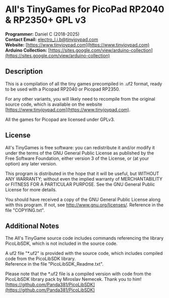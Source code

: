 # All's TinyGames for PicoPad RP2040 & RP2350+ GPL v3

**Programmer:** Daniel C (2018-2025)  
**Contact Email:** [electro_l.i.b@tinyjoypad.com](mailto:electro_l.i.b@tinyjoypad.com)  
**Website:** [https://www.tinyjoypad.com](https://www.tinyjoypad.com)  
**Arduino Collection:** [https://sites.google.com/view/arduino-collection](https://sites.google.com/view/arduino-collection)  

## Description

This is a compilation of all the tiny games precompiled in .uf2 format, ready to be used with a Picopad RP2040 or Picopad RP2350. 

For any other variants, you will likely need to recompile from the original source code, which is available on the website [https://www.tinyjoypad.com](https://www.tinyjoypad.com). 

All the games for Picopad are licensed under GPLv3.

## License

All's TinyGames is free software: you can redistribute it and/or modify it under the terms of the GNU General Public License as published by the Free Software Foundation, either version 3 of the License, or (at your option) any later version.

This program is distributed in the hope that it will be useful, but WITHOUT ANY WARRANTY; without even the implied warranty of MERCHANTABILITY or FITNESS FOR A PARTICULAR PURPOSE. See the GNU General Public License for more details.

You should have received a copy of the GNU General Public License along with this program. If not, see <http://www.gnu.org/licenses/>.
Reference in the file "COPYING.txt".

## Additional Notes

The All's TinyGame source code includes commands referencing the library PicoLibSDK, which is not included in the source code.

A uf2 file "*.uf2" is provided with the source code, which includes compiled code from the PicoLibSDK library.  
Reference in the file "PicoLibSDK_Readme.txt".

Please note that the *.uf2 file is a compiled version with code from the PicoLibSDK library pack by Miroslav Nemecek. Thank you to him!  
[https://github.com/Panda381/PicoLibSDK](https://github.com/Panda381/PicoLibSDK)